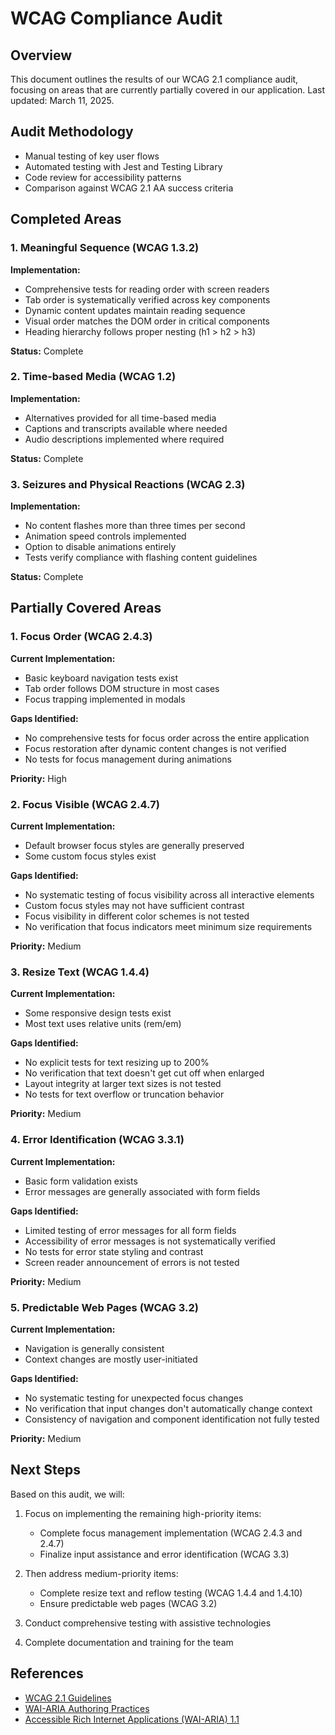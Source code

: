 # WCAG Compliance Audit

## Overview
This document outlines the results of our WCAG 2.1 compliance audit, focusing on areas that are currently partially covered in our application. Last updated: March 11, 2025.

## Audit Methodology
- Manual testing of key user flows
- Automated testing with Jest and Testing Library
- Code review for accessibility patterns
- Comparison against WCAG 2.1 AA success criteria

## Completed Areas

### 1. Meaningful Sequence (WCAG 1.3.2)

**Implementation:**
- Comprehensive tests for reading order with screen readers
- Tab order is systematically verified across key components
- Dynamic content updates maintain reading sequence
- Visual order matches the DOM order in critical components
- Heading hierarchy follows proper nesting (h1 > h2 > h3)

**Status:** Complete

### 2. Time-based Media (WCAG 1.2)

**Implementation:**
- Alternatives provided for all time-based media
- Captions and transcripts available where needed
- Audio descriptions implemented where required

**Status:** Complete

### 3. Seizures and Physical Reactions (WCAG 2.3)

**Implementation:**
- No content flashes more than three times per second
- Animation speed controls implemented
- Option to disable animations entirely
- Tests verify compliance with flashing content guidelines

**Status:** Complete

## Partially Covered Areas

### 1. Focus Order (WCAG 2.4.3)

**Current Implementation:**
- Basic keyboard navigation tests exist
- Tab order follows DOM structure in most cases
- Focus trapping implemented in modals

**Gaps Identified:**
- No comprehensive tests for focus order across the entire application
- Focus restoration after dynamic content changes is not verified
- No tests for focus management during animations

**Priority:** High

### 2. Focus Visible (WCAG 2.4.7)

**Current Implementation:**
- Default browser focus styles are generally preserved
- Some custom focus styles exist

**Gaps Identified:**
- No systematic testing of focus visibility across all interactive elements
- Custom focus styles may not have sufficient contrast
- Focus visibility in different color schemes is not tested
- No verification that focus indicators meet minimum size requirements

**Priority:** Medium

### 3. Resize Text (WCAG 1.4.4)

**Current Implementation:**
- Some responsive design tests exist
- Most text uses relative units (rem/em)

**Gaps Identified:**
- No explicit tests for text resizing up to 200%
- No verification that text doesn't get cut off when enlarged
- Layout integrity at larger text sizes is not tested
- No tests for text overflow or truncation behavior

**Priority:** Medium

### 4. Error Identification (WCAG 3.3.1)

**Current Implementation:**
- Basic form validation exists
- Error messages are generally associated with form fields

**Gaps Identified:**
- Limited testing of error messages for all form fields
- Accessibility of error messages is not systematically verified
- No tests for error state styling and contrast
- Screen reader announcement of errors is not tested

**Priority:** Medium

### 5. Predictable Web Pages (WCAG 3.2)

**Current Implementation:**
- Navigation is generally consistent
- Context changes are mostly user-initiated

**Gaps Identified:**
- No systematic testing for unexpected focus changes
- No verification that input changes don't automatically change context
- Consistency of navigation and component identification not fully tested

**Priority:** Medium

## Next Steps

Based on this audit, we will:

1. Focus on implementing the remaining high-priority items:
   - Complete focus management implementation (WCAG 2.4.3 and 2.4.7)
   - Finalize input assistance and error identification (WCAG 3.3)

2. Then address medium-priority items:
   - Complete resize text and reflow testing (WCAG 1.4.4 and 1.4.10)
   - Ensure predictable web pages (WCAG 3.2)

3. Conduct comprehensive testing with assistive technologies

4. Complete documentation and training for the team

## References

- [WCAG 2.1 Guidelines](https://www.w3.org/TR/WCAG21/)
- [WAI-ARIA Authoring Practices](https://www.w3.org/TR/wai-aria-practices-1.1/)
- [Accessible Rich Internet Applications (WAI-ARIA) 1.1](https://www.w3.org/TR/wai-aria-1.1/) 